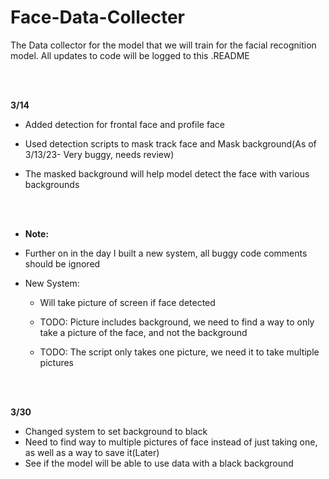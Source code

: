 # Face-Data-Collecter
The Data collector for the model that we will train for the facial recognition model. All updates to code will be logged to this .README


<br><br/>

**3/14**

  - Added detection for frontal face and profile face

  - Used detection scripts to mask track face and Mask background(As of 3/13/23- Very buggy, needs review)

  - The masked background will help model detect the face with various backgrounds

<br><br/>
  - **Note:**

  - Further on in the day I built a new system, all buggy code comments should be ignored

  - New System: 

    - Will take picture of screen if face detected

    - TODO: Picture includes background, we need to find a way to only take a picture of the face, and not the background
    - TODO: The script only takes one picture, we need it to take multiple pictures



<br><br/>

**3/30**
  - Changed system to set background to black
  - Need to find way to multiple pictures of face instead of just taking one, as well as a way to save it(Later)
  - See if the model will be able to use data with a black background


